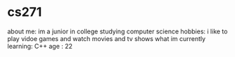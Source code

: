 # cs271
about me: im a junior in college studying computer science
hobbies: i like to play vidoe games and watch movies and tv shows 
what im currently learning: C++
age : 22
